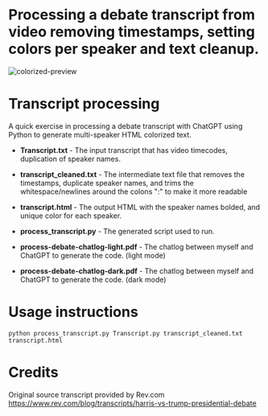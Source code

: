 # Processing a debate transcript from video removing timestamps, setting colors per speaker and text cleanup.

![colorized-preview](https://github.com/user-attachments/assets/0c54bbc4-ea23-40de-a891-35764a384353)

# Transcript processing
A quick exercise in processing a debate transcript with ChatGPT using Python to generate multi-speaker HTML colorized text. 

- **Transcript.txt** - The input transcript that has video timecodes, duplication of speaker names.
- **transcript_cleaned.txt** - The intermediate text file that removes the timestamps, duplicate speaker names,
                        and trims the whitespace/newlines around the colons ":" to make it more readable 
- **transcript.html** - The output HTML with the speaker names bolded, and unique color for each speaker. 

- **process_transcript.py** - The generated script used to run.
- **process-debate-chatlog-light.pdf** - The chatlog between myself and ChatGPT to generate the code. (light mode) 
- **process-debate-chatlog-dark.pdf** - The chatlog between myself and ChatGPT to generate the code. (dark mode)

# Usage instructions

`python process_transcript.py Transcript.py transcript_cleaned.txt transcript.html`

# Credits

Original source transcript provided by Rev.com \
https://www.rev.com/blog/transcripts/harris-vs-trump-presidential-debate
